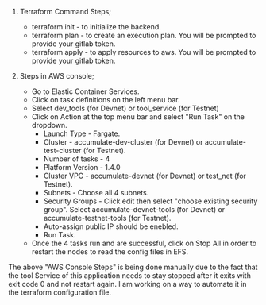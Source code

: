 1. Terraform Command Steps;
    *   terraform init - to initialize the backend.
    *   terraform plan - to create an execution plan. You will be prompted to provide your gitlab token.
    *   terraform apply - to apply resources to aws. You will be prompted to provide your gitlab token.

2. Steps in AWS console;
    *   Go to Elastic Container Services.
    *   Click on task definitions on the left menu bar.
    *   Select dev_tools (for Devnet) or tool_service (for Testnet)
    *   Click on Action at the top menu bar and select "Run Task" on the dropdown.
        *   Launch Type - Fargate.
        *   Cluster - accumulate-dev-cluster (for Devnet) or accumulate-test-cluster (for Testnet).
        *   Number of tasks - 4 
        *   Platform Version - 1.4.0
        *   Cluster VPC - accumulate-devnet (for Devnet) or test_net (for Testnet).
        *   Subnets - Choose all 4 subnets.
        *   Security Groups - Click edit then select "choose existing security group". Select accumulate-devnet-tools (for Devnet) or accumulate-testnet-tools (for Testnet).
        *   Auto-assign public IP should be enebled.
        *   Run Task.
    *   Once the 4 tasks run and are successful, click on Stop All in order to restart the nodes to read the config files in EFS.

The above "AWS Console Steps" is being done manually due to the fact that the tool Service of this application needs to stay stopped after it exits with exit code 0 and not restart again. I am working on a way to automate it in the terraform configuration file.



